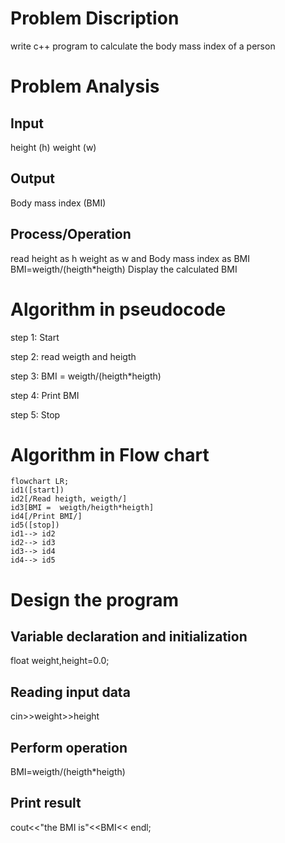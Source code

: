 # Problem Discription
write c++ program to calculate the body mass index of a person
# Problem Analysis
## Input
height (h)
weight (w)
## Output
Body mass index (BMI)
## Process/Operation
 read height as h weight as w and Body mass index as BMI 
 BMI=weigth/(heigth*heigth)
 Display the calculated BMI
 # Algorithm in pseudocode
 step 1: Start

 step 2: read weigth and heigth

 step 3: BMI = weigth/(heigth*heigth)
 
 step 4: Print BMI

 step 5: Stop
 # Algorithm in Flow chart

```mermaid
flowchart LR;
id1([start])
id2[/Read heigth, weigth/]
id3[BMI =  weigth/heigth*heigth]
id4[/Print BMI/]
id5([stop])
id1--> id2
id2--> id3
id3--> id4
id4--> id5
```
 # Design the program
 ## Variable declaration and initialization
 float weight,height=0.0;
 ## Reading input data
 cin>>weight>>height
 ## Perform operation
 BMI=weigth/(heigth*heigth)
 ## Print result
 cout<<"the BMI is"<<BMI<< endl;


